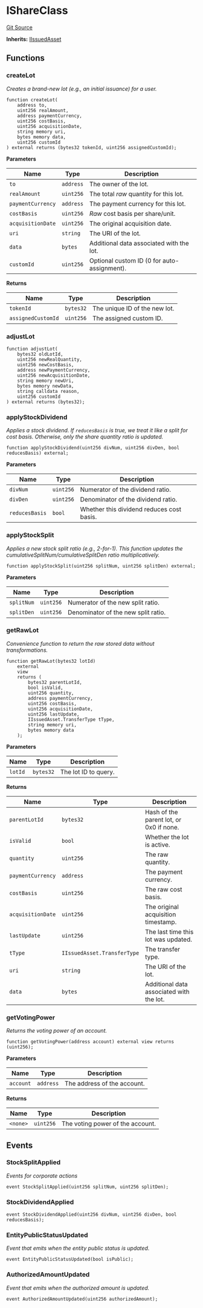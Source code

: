 # IShareClass
[Git Source](https://github.com/capsign/protocol/blob/dfa6820124c5610a6bfa06329447dbae7c24bc0a/src/Tokenization/assets/interfaces/IShareClass.sol)

**Inherits:**
[IIssuedAsset](/src/Tokenization/assets/interfaces/IIssuedAsset.sol/interface.IIssuedAsset.md)


## Functions
### createLot

*Creates a brand-new lot (e.g., an initial issuance) for a user.*


```solidity
function createLot(
    address to,
    uint256 realAmount,
    address paymentCurrency,
    uint256 costBasis,
    uint256 acquisitionDate,
    string memory uri,
    bytes memory data,
    uint256 customId
) external returns (bytes32 tokenId, uint256 assignedCustomId);
```
**Parameters**

|Name|Type|Description|
|----|----|-----------|
|`to`|`address`|The owner of the lot.|
|`realAmount`|`uint256`|The total *raw* quantity for this lot.|
|`paymentCurrency`|`address`|The payment currency for this lot.|
|`costBasis`|`uint256`|*Raw* cost basis per share/unit.|
|`acquisitionDate`|`uint256`|The original acquisition date.|
|`uri`|`string`|The URI of the lot.|
|`data`|`bytes`|Additional data associated with the lot.|
|`customId`|`uint256`|Optional custom ID (0 for auto-assignment).|

**Returns**

|Name|Type|Description|
|----|----|-----------|
|`tokenId`|`bytes32`|The unique ID of the new lot.|
|`assignedCustomId`|`uint256`|The assigned custom ID.|


### adjustLot


```solidity
function adjustLot(
    bytes32 oldLotId,
    uint256 newRealQuantity,
    uint256 newCostBasis,
    address newPaymentCurrency,
    uint256 newAcquisitionDate,
    string memory newUri,
    bytes memory newData,
    string calldata reason,
    uint256 customId
) external returns (bytes32);
```

### applyStockDividend

*Applies a stock dividend. If `reducesBasis` is true, we treat it like
a split for cost basis. Otherwise, only the share quantity ratio is updated.*


```solidity
function applyStockDividend(uint256 divNum, uint256 divDen, bool reducesBasis) external;
```
**Parameters**

|Name|Type|Description|
|----|----|-----------|
|`divNum`|`uint256`|Numerator of the dividend ratio.|
|`divDen`|`uint256`|Denominator of the dividend ratio.|
|`reducesBasis`|`bool`|Whether this dividend reduces cost basis.|


### applyStockSplit

*Applies a new stock split ratio (e.g., 2-for-1). This function
updates the *cumulativeSplitNum/cumulativeSplitDen* ratio multiplicatively.*


```solidity
function applyStockSplit(uint256 splitNum, uint256 splitDen) external;
```
**Parameters**

|Name|Type|Description|
|----|----|-----------|
|`splitNum`|`uint256`|Numerator of the new split ratio.|
|`splitDen`|`uint256`|Denominator of the new split ratio.|


### getRawLot

*Convenience function to return the *raw* stored data without transformations.*


```solidity
function getRawLot(bytes32 lotId)
    external
    view
    returns (
        bytes32 parentLotId,
        bool isValid,
        uint256 quantity,
        address paymentCurrency,
        uint256 costBasis,
        uint256 acquisitionDate,
        uint256 lastUpdate,
        IIssuedAsset.TransferType tType,
        string memory uri,
        bytes memory data
    );
```
**Parameters**

|Name|Type|Description|
|----|----|-----------|
|`lotId`|`bytes32`|The lot ID to query.|

**Returns**

|Name|Type|Description|
|----|----|-----------|
|`parentLotId`|`bytes32`|Hash of the parent lot, or 0x0 if none.|
|`isValid`|`bool`|Whether the lot is active.|
|`quantity`|`uint256`|The raw quantity.|
|`paymentCurrency`|`address`|The payment currency.|
|`costBasis`|`uint256`|The raw cost basis.|
|`acquisitionDate`|`uint256`|The original acquisition timestamp.|
|`lastUpdate`|`uint256`|The last time this lot was updated.|
|`tType`|`IIssuedAsset.TransferType`|The transfer type.|
|`uri`|`string`|The URI of the lot.|
|`data`|`bytes`|Additional data associated with the lot.|


### getVotingPower

*Returns the voting power of an account.*


```solidity
function getVotingPower(address account) external view returns (uint256);
```
**Parameters**

|Name|Type|Description|
|----|----|-----------|
|`account`|`address`|The address of the account.|

**Returns**

|Name|Type|Description|
|----|----|-----------|
|`<none>`|`uint256`|The voting power of the account.|


## Events
### StockSplitApplied
*Events for corporate actions*


```solidity
event StockSplitApplied(uint256 splitNum, uint256 splitDen);
```

### StockDividendApplied

```solidity
event StockDividendApplied(uint256 divNum, uint256 divDen, bool reducesBasis);
```

### EntityPublicStatusUpdated
*Event that emits when the entity public status is updated.*


```solidity
event EntityPublicStatusUpdated(bool isPublic);
```

### AuthorizedAmountUpdated
*Event that emits when the authorized amount is updated.*


```solidity
event AuthorizedAmountUpdated(uint256 authorizedAmount);
```

